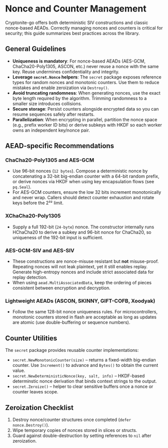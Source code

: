 # Nonce and Counter Management

Cryptonite-go offers both deterministic SIV constructions and classic nonce-based AEADs. Correctly managing nonces and
counters is critical for security; this guide summarizes best practices across the library.

## General Guidelines

- **Uniqueness is mandatory**: For nonce-based AEADs (AES-GCM, ChaCha20-Poly1305, ASCON, etc.) never reuse a nonce with
the same key. Reuse undermines confidentiality and integrity.
- **Leverage `secret.Nonce` helpers**: The `secret` package exposes reference types for random nonces and monotonic
  counters. Use them to reduce mistakes and enable zeroization via `Destroy()`.
- **Avoid truncating randomness**: When generating nonces, use the exact byte length required by the algorithm. Trimming
  randomness to a smaller size introduces collisions.
- **Secure storage**: Persist counters alongside encrypted data so you can resume sequences safely after restarts.
- **Parallelization**: When encrypting in parallel, partition the nonce space (e.g., prefix worker ID bits) or derive
  subkeys with HKDF so each worker owns an independent key/nonce pair.

## AEAD-specific Recommendations

### ChaCha20-Poly1305 and AES-GCM

- Use 96-bit nonces (`12 bytes`). Compose a deterministic nonce by concatenating a 32-bit big-endian counter with a
  64-bit random prefix, or derive nonces via HKDF when using key encapsulation flows (see `pq.Seal`).
- For AES-GCM counters, ensure the low 32 bits increment monotonically and never wrap. Callers should detect counter
  exhaustion and rotate keys before the 2³² limit.

### XChaCha20-Poly1305

- Supply a full 192-bit (`24-byte`) nonce. The constructor internally runs HChaCha20 to derive a subkey and 96-bit nonce
  for ChaCha20, so uniqueness of the 192-bit input is sufficient.

### AES-GCM-SIV and AES-SIV

- These constructions are nonce-misuse resistant but **not** misuse-proof. Repeating nonces will not leak plaintext, yet
  it still enables replay. Generate high-entropy nonces and include strict associated data for replay detection.
- When using `aead.MultiAssociatedData`, keep the ordering of pieces consistent between encryption and decryption.

### Lightweight AEADs (ASCON, SKINNY, GIFT-COFB, Xoodyak)

- Follow the same 128-bit nonce uniqueness rules. For microcontrollers, monotonic counters stored in flash are
  acceptable as long as updates are atomic (use double-buffering or sequence numbers).

## Counter Utilities

The `secret` package provides reusable counter implementations:

- `secret.NewMonotonicCounter(size)` – returns a fixed-width big-endian counter. Use `Increment()` to advance and
  `Bytes()` to obtain the current value.
- `secret.NewDeterministicNonce(key, salt, info)` – HKDF-based determinstic nonce derivation that binds context strings
  to the output.
- `secret.Zeroize()` – helper to clear sensitive buffers once a nonce or counter leaves scope.

## Zeroization Checklist

1. Destroy nonce/counter structures once completed (`defer nonce.Destroy()`).
2. Wipe temporary copies of nonces stored in slices or structs.
3. Guard against double-destruction by setting references to `nil` after zeroization.

